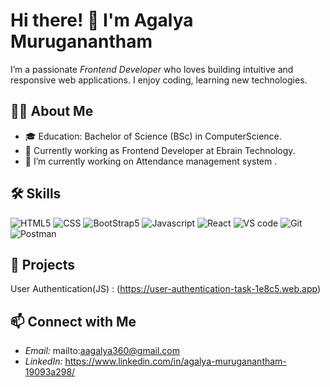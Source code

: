 # Hi there! 👋 I'm Agalya Muruganantham

I’m a passionate *Frontend Developer* who loves building intuitive and responsive web applications. I enjoy coding, learning new technologies.



## 👨‍💻 About Me
- 🎓 Education: Bachelor of Science (BSc) in ComputerScience.
- 💼 Currently working as Frontend Developer at Ebrain Technology.
- 🌱 I’m currently working on Attendance management system .


## 🛠 Skills

![HTML5](https://img.shields.io/badge/-HTML5-E34F26?logo=html5&logoColor=white)
![CSS](https://img.shields.io/badge/-CSS3-1572B6?logo=css3)
![BootStrap5](https://img.shields.io/badge/-Bootstrap-7952B3?logo=bootstrap&logoColor=white) 
![Javascript](https://img.shields.io/badge/-JavaScript-F7DF1E?logo=javascript&logoColor=black)
![React](https://img.shields.io/badge/-React-61DAFB?logo=react&logoColor=black)
![VS code](https://img.shields.io/badge/-VS%20Code-007ACC?style=flat-square&logo=visual-studio-code&logoColor=white)
![Git](https://img.shields.io/badge/-Git-F05032?logo=git&logoColor=white)
![Postman](https://img.shields.io/badge/-Postman-orange?logo=postman)

## 🚀 Projects
User Authentication(JS) : (https://user-authentication-task-1e8c5.web.app)

## 📫 Connect with Me

- *Email:* mailto:aagalya360@gmail.com
- *LinkedIn:* https://www.linkedin.com/in/agalya-muruganantham-19093a298/

